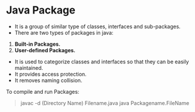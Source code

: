 # Java Package
* It is a group of similar type of classes, interfaces and sub-packages.
* There are two types of packages in java:
1) <b>Built-in Packages.
2) User-defined Packages.</b>
* It is used to categorize classes and interfaces so that they can be easily maintained.
* It provides access protection.
* It removes naming collision.

To compile and run Packages:
> javac -d (Directory Name) Filename.java
> java Packagename.FileName